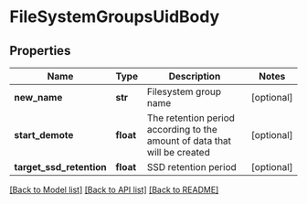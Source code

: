 # FileSystemGroupsUidBody

## Properties
Name | Type | Description | Notes
------------ | ------------- | ------------- | -------------
**new_name** | **str** | Filesystem group name | [optional] 
**start_demote** | **float** | The retention period according to the amount of data that will be created | [optional] 
**target_ssd_retention** | **float** | SSD retention period | [optional] 

[[Back to Model list]](../README.md#documentation-for-models) [[Back to API list]](../README.md#documentation-for-api-endpoints) [[Back to README]](../README.md)

